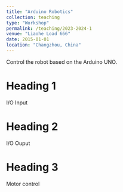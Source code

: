 ```yaml
---
title: "Arduino Robotics"
collection: teaching
type: "Workshop"
permalink: /teaching/2023-2024-1
venue: "Liaohe Load 666"
date: 2015-01-01
location: "Changzhou, China"
---
```


Control the robot based on the Arduino UNO.


Heading 1
======
I/O Input

Heading 2
======
I/O Ouput

Heading 3
======
Motor control